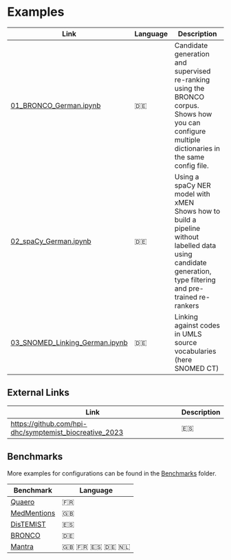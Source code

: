 # Examples

|Link|Language|Description|
|---|---|---|
|[01_BRONCO_German.ipynb](01_BRONCO_German.ipynb)|🇩🇪|Candidate generation and supervised re-ranking using the BRONCO corpus.<br>Shows how you can configure multiple dictionaries in the same config file.|
|[02_spaCy_German.ipynb](02_spaCy_German.ipynb)|🇩🇪|Using a spaCy NER model with xMEN<br>Shows how to build a pipeline without labelled data using candidate generation, type filtering and pre-trained re-rankers|
|[03_SNOMED_Linking_German.ipynb](03_SNOMED_Linking_German.ipynb)|🇩🇪|Linking against codes in UMLS source vocabularies (here SNOMED CT)|

## External Links

|Link|Description|
|---|---|
| https://github.com/hpi-dhc/symptemist_biocreative_2023 | 🇪🇸 | BioCreative VIII SympTEMIST Challenge (1st place in entity linking track) |


## Benchmarks

More examples for configurations can be found in the [Benchmarks](../benchmarks) folder.

|Benchmark|Language|
|---|---|
|[Quaero](../benchmarks/benchmark/quaero.yaml)|🇫🇷|
|[MedMentions](../benchmarks/benchmark/medmentions_en.yaml)|🇬🇧|
|[DisTEMIST](../benchmarks/benchmark/distemist.yaml)|🇪🇸|
|[BRONCO](../benchmarks/benchmark/bronco.yaml)|🇩🇪|
|[Mantra](../benchmarks/benchmark/mantra.yaml)|🇬🇧 🇫🇷 🇪🇸 🇩🇪 🇳🇱|
